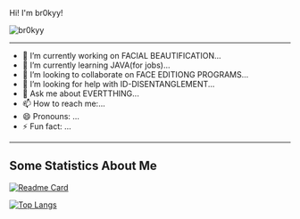 Hi! I'm br0kyy!

![br0kyy](https://komarev.com/ghpvc/?username=br0kyy&style=flat-square)
***
- 🔭 I’m currently working on FACIAL BEAUTIFICATION...
- 🌱 I’m currently learning JAVA(for jobs)...
- 👯 I’m looking to collaborate on FACE EDITIONG PROGRAMS...
- 🤔 I’m looking for help with ID-DISENTANGLEMENT...
- 💬 Ask me about EVERTTHING...
- 📫 How to reach me:...
- 😄 Pronouns: …
- ⚡ Fun fact: …
***
## Some Statistics About Me
[![Readme Card](https://github-readme-stats.vercel.app/api?username=br0kyy&show_icons=true&title_color=ffffff&icon_color=bb2acf&text_color=daf7dc&bg_color=151515)](https://github.com/anuraghazra/github-readme-stats)

[![Top Langs](https://github-readme-stats.vercel.app/api/top-langs/?username=br0kyy&layout=compact&exclude_repo=sumy7.github.io&title_color=ffffff&icon_color=bb2acf&text_color=daf7dc&bg_color=151515)](https://github.com/anuraghazra/github-readme-stats)
